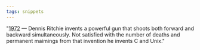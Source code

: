 ```yaml
---
tags: snippets
---
```


"[1972](http://james-iry.blogspot.com/2009/05/brief-incomplete-and-mostly-wrong.html) — Dennis Ritchie invents a powerful gun that shoots both forward and backward simultaneously. Not satisfied with the number of deaths and permanent maimings from that invention he invents C and Unix."
